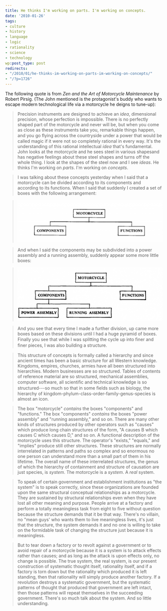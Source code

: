 ```yaml
---
title: He thinks I'm working on parts. I'm working on concepts.
date: '2010-01-26'
tags:
- culture
- history
- language
- logic
- rationality
- science
- technology
wp:post_type: post
redirects:
- "/2010/01/he-thinks-im-working-on-parts-im-working-on-concepts/"
- "/?p=1726"
---
```


The following quote is from _Zen and the Art of Motorcycle Maintenance_ by Robert Pirsig. (The John mentioned is the protagonist's buddy who wants to escape modern technological life via a motorcycle he deigns to tune-up):

> Precision instruments are designed to achieve an _idea_, dimensional precision, whose perfection is impossible. There is no perfectly shaped part of the motorcycle and never will be, but when you come as close as these instruments take you, remarkable things happen, and you go ﬂying across the countryside under a power that would be called magic if it were not so completely rational in every way. It's the understanding of this rational intellectual _idea_ that's fundamental. John looks at the motorcycle and he sees steel in various shapesand has negative feelings about these steel shapes and turns off the whole thing. I look at the shapes of the steel now and I see _ideas_. He thinks I'm working on _parts_. I'm working on _concepts_.

>

> I was talking about these concepts yesterday when I said that a motorcycle can be divided according to its components and according to its functions. When I said that suddenly I created a set of boxes with the following arrangement:

>

> ![](2010-01-26-He-thinks-Im-working-on-parts-Im-working-on-concepts/zen-more-500x144.png "zen-more")

> And when I said the components may be subdivided into a power assembly and a running assembly, suddenly appear some more little boxes:

>

>

> ![](2010-01-26-He-thinks-Im-working-on-parts-Im-working-on-concepts/zen-500x183.png "zen")

>

> And you see that every time I made a further division, up came more boxes based on these divisions until I had a huge pyramid of boxes. Finally you see that while I was splitting the cycle up into ﬁner and ﬁner pieces, I was also building a structure.

>

> This structure of concepts is formally called a hierarchy and since ancient times has been a basic structure for all Western knowledge. Kingdoms, empires, churches, armies have all been structured into hierarchies. Modern businesses are so structured. Tables of contents of reference material are so structured, mechanical assemblies, computer software, all scientiﬁc and technical knowledge is so structured---so much so that in some ﬁelds such as biology, the hierarchy of kingdom-phylum-class-order-family-genus-species is almost an icon.

>

> The box "motorcycle" _contains_ the boxes "components" and "functions." The box "components" _contains_ the boxes "power assembly" and "running assembly," and so on. There are many other kinds of structures produced by other operators such as "causes" which produce long chain structures of the form, "A causes B which causes C which causes D," and so on. A functional description of the motorcycle uses this structure. The operator's "exists," "equals," and "implies" produce still other structures. These structures are normally interrelated in patterns and paths so complex and so enormous no one person can understand more than a small part of them in his lifetime. The overall name of these interrelated structures, the genus of which the hierarchy of containment and structure of causation are just species, is _system_. The motorcycle is a _system_. A _real_ system.

>

> To speak of certain government and establishment institutions as "the system" is to speak correctly, since these organizations are founded upon the same structural conceptual relationships as a motorcycle. They are sustained by structural relationships even when they have lost all other meaning and purpose. People arrive at a factory and perform a totally meaningless task from eight to ﬁve without question because the structure demands that it be that way. There's no villain, no "mean guys' who wants them to live meaningless lives, it's just that the structure, the system demands it and no one is willing to take on the formidable task of changing the structure just because it is meaningless.

>

> But to tear down a factory or to revolt against a government or to avoid repair of a motorcycle because it is a system is to attack effects rather than causes; and as long as the attack is upon effects only, no change is possible. The true system, the real system, is our present construction of systematic thought itself, rationality itself, and if a factory is torn down but the rationality which produced it is left standing, then that rationality will simply produce another factory. If a revolution destroys a systematic government, but the systematic patterns of thought that produced that government are left intact, then those patterns will repeat themselves in the succeeding government. There's so much talk about the system. And so little understanding.
